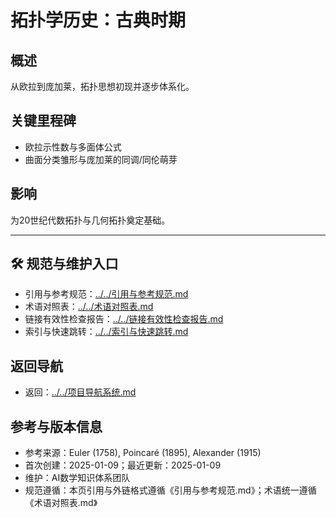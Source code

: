 # 拓扑学历史：古典时期

## 概述

从欧拉到庞加莱，拓扑思想初现并逐步体系化。

## 关键里程碑

- 欧拉示性数与多面体公式
- 曲面分类雏形与庞加莱的同调/同伦萌芽

## 影响

为20世纪代数拓扑与几何拓扑奠定基础。

---

## 🛠️ 规范与维护入口

- 引用与参考规范：[../../引用与参考规范.md](../../引用与参考规范.md)
- 术语对照表：[../../术语对照表.md](../../术语对照表.md)
- 链接有效性检查报告：[../../链接有效性检查报告.md](../../链接有效性检查报告.md)
- 索引与快速跳转：[../../索引与快速跳转.md](../../索引与快速跳转.md)

## 返回导航

- 返回：[../../项目导航系统.md](../../项目导航系统.md)

## 参考与版本信息

- 参考来源：Euler (1758), Poincaré (1895), Alexander (1915)
- 首次创建：2025-01-09；最近更新：2025-01-09
- 维护：AI数学知识体系团队
- 规范遵循：本页引用与外链格式遵循《引用与参考规范.md》；术语统一遵循《术语对照表.md》
